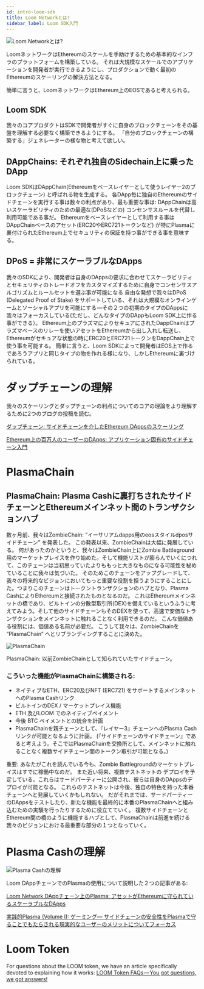 ```yaml
---
id: intro-loom-sdk
title: Loom Networkとは?
sidebar_label: Loom SDK入門
---
```

![Loom Networkとは?](/developers/img/what-is-loom.png)

LoomネットワークはEthereumのスケールを手助けするための基本的なインフラのプラットフォームを構築している。 それは大規模なスケールでのアプリケーションを開発者が実行できるようにし、プロダクションで動く最初のEthereumのスケーリングの解決方法となる。

簡単に言うと、LoomネットワークはEthereum上のEOSであると考えられる。

## Loom SDK

我々のコアプロダクトはSDKで開発者がすぐに自身のブロックチェーンをその基盤を理解する必要なく構築できるようにする。 「自分のブロックチェーンの構築する」ジェネレーターの様な物と考えて欲しい。

## DAppChains: それぞれ独自のSidechain上に乗ったDApp

Loom SDKはDAppChain(Ethereumをベースレイヤーとして使うレイヤー2のブロックチェーン) と呼ばれる物を生成する。 各DApp毎に独自のEthereumのサイドチェーンを実行する事は数々の利点があり、最も重要な事は: DAppChainは高いスケーラビリティのための最適な(DPoSなどの) コンセンサスルールを代替し利用可能である事だ。 Ethereumをベースレイヤーとして利用する事はDAppChainベースのアセット(ERC20やERC721トークンなど) が特にPlasmaに裏付けられたEthereum上でセキュリティの保証を持つ事ができる事を意味する。

## DPoS = 非常にスケーラブルなDApps

我々のSDKにより、開発者は自身のDAppsの要求に合わせてスケーラビリティとセキュリティのトレードオフをカスタマイズするために自身でコンセンサスアルゴリズムとルールセットを選ぶ事が可能になる 自由な発想で我々はDPoS (Delegated Proof of Stake) をサポートしている、それは大規模なオンラインゲームとソーシャルアプリを可能にする —その２つの初期のタイプのDAppsに我々はフォーカスしている(ただし、どんなタイプのDAppもLoom SDK上に作る事ができる）。 Ethereum上のプラズマによりセキュアにされたDappChainはプラズマベースのリレーを使いアセットをEthereumから出し入れし転送し、Ethereumがセキュアな状態の時にERC20とERC721トークンをDappChain上で使う事を可能する。 簡単に言うと、Loom SDKによって開発者はEOS上で作るであろうアプリと同じタイプの物を作れる様になり、しかしEthereumに裏づけられている。

# ダップチェーンの理解

我々のスケーリングとダップチェーンの利点についてのコアの理論をより理解するために2つのブログの投稿を読む。

[ダップチェーン: サイドチェーンを介したEthereum DAppsのスケーリング](https://medium.com/loom-network-japanese/dappチェーン-f40b5783fb6e)

[Ethereum上の百万人のユーザーのDApps: アプリケーション固有のサイドチェーン入門](https://medium.com/loom-network-japanese/イーサリアム上100万ユーザーdapps-分散型アプリケーション-bcd004ff03ed)

# PlasmaChain

## PlasmaChain: Plasma Cashに裏打ちされたサイドチェーンとEthereumメインネット間のトランザクションハブ

数ヶ月前、我々はZombieChain: “イーサリアムdapps用のeosスタイルdposサイドチェーン” を発表した。 この発表以来、ZombieChainは大幅に発展している。 何があったのかというと、我々はZombieChain上にZombie Battleground用のマーケットプレイスを作り始めた。そして機能リストが膨らんでいくにつれて、このチェーンは当初思っていたよりももっと大きなものになる可能性を秘めていることに我々は気づいた。 そのためこのチェーンをアップグレードして、我々の将来的なビジョンにおいてもっと重要な役割を担うようにすることにした。つまりこのチェーンはトークントランザクションのハブとなり、Plasma CashによりEthereumと接続されたものとなるのだ。 これはEthereumメインネットの橋であり、ビルトインの分散型取引所(DEX)を備えているというふうに考えてみよう。そして他のサイドチェーンもそのDEXを使って、高速で安価なトランザクションをメインネットに触れることなく利用できるのだ。 こんな価値ある役割には、価値ある名前が必要だ。 こうして我々は、ZombieChainを “PlasmaChain” へとリブランディングすることに決めた。

![PlasmaChain](/developers/img/plasmachain_diagram.png)

PlasmaChain: 以前ZombieChainとして知られていたサイドチェーン。

### こういった機能がPlasmaChainに構築される:

* ネイティブなETH、ERC20及びNFT (ERC721) をサポートするメインネットへのPlasma Cashリンク
* ビルトインのDEX / マーケットプレイス機能
* ETH 及びLOOM でのネイティブペイメント
* 今後 BTC ペイメントとの統合を計画
* PlasmaChainを親チェーンとして、『レイヤー3』チェーンへのPlasma Cashリンクが可能となるように計画。 (『サイドチェーンのサイドチェーン』であると考えよう。そこではPlasmaChainを交換所として、メインネットに触れることなく複数サイドチェーン間のトークン取引が可能となる。) 

重要: あなたがこれを読んでいる今も、Zombie Battlegroundのマーケットプレイスはすでに稼働中なのだ。 また近い将来、複数テストネットの デプロイを予定している。これらはサードパーティーに公開され、彼らは自身のDAppsのデプロイが可能となる。 これらのテストネットは今後、独自の特色を持った本番チェーンへと発展していくかもしれない。 だがそれまでは、サードパーティーのDAppsをテストしたり、新たな機能を最終的に本番のPlasmaChainへと組み込むための実験を行ったりするために役立てていく。 複数サイドチェーンとEthereum間の橋のように機能するハブとして、PlasmaChainは前進を続ける我々のビジョンにおける最重要な部分の１つとなっていく。

# Plasma Cashの理解

![Plasma Cashの理解](/developers/img/plasma.jpg)

Loom DAppチェーンでのPlasmaの使用について説明した２つの記事がある:

[Loom Network DAppチェーン上のPlasma: アセットがEthereumに守られているスケーラブルなDApps](https://medium.com/loom-network-japanese/loom-network-plasma-f21e58a57b6f)

[実践的Plasma (Volume I): ゲーミング— サイドチェーンの安全性をPlasmaで守ることでもたらされる現実的なユーザーのメリットについてフォーカス](https://medium.com/loom-network-japanese/実践的plasma-vol-1-ゲーミング-26d9dc7b5f95)

# Loom Token

For questions about the LOOM token, we have an article specifically devoted to explaining how it works: [LOOM Token FAQs — You got questions, we got answers!](https://medium.com/loom-network/loom-token-faqs-you-got-questions-we-got-answers-2d3c9185b4d0)